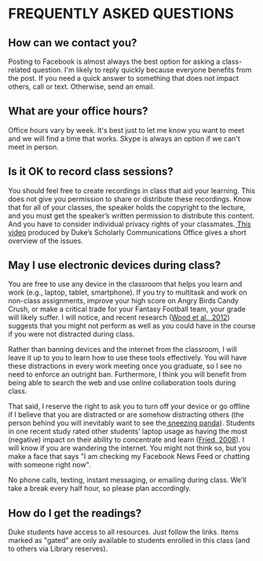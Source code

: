 # FREQUENTLY ASKED QUESTIONS

## How can we contact you?

Posting to Facebook is almost always the best option for asking a class-related question. I'm likely to reply quickly because everyone benefits from the post. If you need a quick answer to something that does not impact others, call or text. Otherwise, send an email.

## What are your office hours?

Office hours vary by week. It's best just to let me know you want to meet and we will find a time that works. Skype is always an option if we can't meet in person.

## Is it OK to record class sessions?

You should feel free to create recordings in class that aid your learning. This does not give you permission to share or distribute these recordings. Know that for all of your classes, the speaker holds the copyright to the lecture, and you must get the speaker’s written permission to distribute this content. And you have to consider individual privacy rights of your classmates.[ This video](http://www.youtube.com/watch?v=IbA7AGOTlCg) produced by Duke’s Scholarly Communications Office gives a short overview of the issues.

## May I use electronic devices during class?

You are free to use any device in the classroom that helps you learn and work (e.g., laptop, tablet, smartphone). If you try to multitask and work on non-class assignments, improve your high score on Angry Birds Candy Crush, or make a critical trade for your Fantasy Football team, your grade will likely suffer. I will notice, and recent research ([Wood et al., 2012](http://www.sciencedirect.com/science/article/pii/S0360131511002077)) suggests that you might not perform as well as you could have in the course if you were not distracted during class.

Rather than banning devices and the internet from the classroom, I will leave it up to you to learn how to use these tools effectively. You will have these distractions in every work meeting once you graduate, so I see no need to enforce an outright ban. Furthermore, I think you will benefit from being able to search the web and use online collaboration tools during class.

That said, I reserve the right to ask you to turn off your device or go offline if I believe that you are distracted or are somehow distracting others (the person behind you will inevitably want to see the[ sneezing panda](http://youtu.be/FzRH3iTQPrk)). Students in one recent study rated other students’ laptop usage as having the most (negative) impact on their ability to concentrate and learn ([Fried, 2008](http://www.sciencedirect.com/science/article/pii/S0360131506001436)). I will know if you are wandering the internet. You might not think so, but you make a face that says "I am checking my Facebook News Feed or chatting with someone right now".

No phone calls, texting, instant messaging, or emailing during class. We'll take a break every half hour, so please plan accordingly.

## How do I get the readings?

Duke students have access to all resources. Just follow the links. Items marked as "gated" are only available to students enrolled in this class (and to others via Library reserves).
